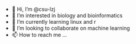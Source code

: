 - 👋 Hi, I’m @csu-lzj
- 👀 I’m interested in biology and bioinformatics
- 🌱 I’m currently learning linux and r
- 💞️ I’m looking to collaborate on machine learning
- 📫 How to reach me ...

<!---
csu-lzj/csu-lzj is a ✨ special ✨ repository because its `README.md` (this file) appears on your GitHub profile.
You can click the Preview link to take a look at your changes.
--->
